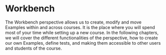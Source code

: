 # Workbench
The Workbench perspective allows us to create, modify and move Examples within and across courses. It is the place where you will spend most of your time while setting up a new course. In the following chapters, we will cover the different functionalities of the perspective, how to create our own Examples, define tests, and making them accessible to other users and students of the course.
